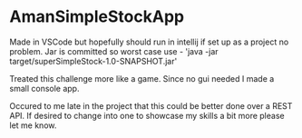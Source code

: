 # AmanSimpleStockApp

Made in VSCode but hopefully should run in intellij if set up as a project no problem.
Jar is committed so worst case use - 'java -jar target/superSimpleStock-1.0-SNAPSHOT.jar'

Treated this challenge more like a game. Since no gui needed I made a small console app.

Occured to me late in the project that this could be better done over a REST API. If desired to change into one to showcase my skills a bit more please let me know.
